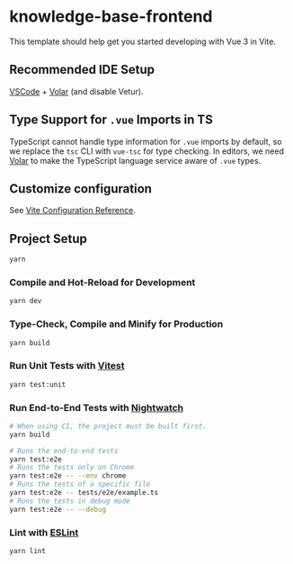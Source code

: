 # knowledge-base-frontend
 
This template should help get you started developing with Vue 3 in Vite.

## Recommended IDE Setup

[VSCode](https://code.visualstudio.com/) + [Volar](https://marketplace.visualstudio.com/items?itemName=Vue.volar) (and disable Vetur).

## Type Support for `.vue` Imports in TS

TypeScript cannot handle type information for `.vue` imports by default, so we replace the `tsc` CLI with `vue-tsc` for type checking. In editors, we need [Volar](https://marketplace.visualstudio.com/items?itemName=Vue.volar) to make the TypeScript language service aware of `.vue` types.

## Customize configuration

See [Vite Configuration Reference](https://vite.dev/config/).

## Project Setup

```sh
yarn
```

### Compile and Hot-Reload for Development

```sh
yarn dev
```

### Type-Check, Compile and Minify for Production

```sh
yarn build
```

### Run Unit Tests with [Vitest](https://vitest.dev/)

```sh
yarn test:unit
```

### Run End-to-End Tests with [Nightwatch](https://nightwatchjs.org/)

```sh
# When using CI, the project must be built first.
yarn build

# Runs the end-to-end tests
yarn test:e2e
# Runs the tests only on Chrome
yarn test:e2e -- --env chrome
# Runs the tests of a specific file
yarn test:e2e -- tests/e2e/example.ts
# Runs the tests in debug mode
yarn test:e2e -- --debug
```
    
### Lint with [ESLint](https://eslint.org/)

```sh
yarn lint
```